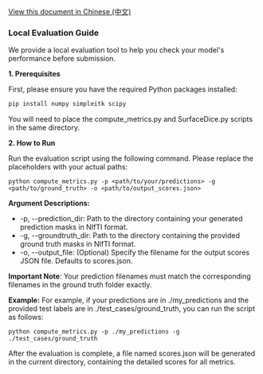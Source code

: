 [View this document in Chinese (中文)](./README_zh-CN.md)

### **Local Evaluation Guide**

We provide a local evaluation tool to help you check your model's performance before submission.

**1. Prerequisites**

First, please ensure you have the required Python packages installed:

```bash
pip install numpy simpleitk scipy
```

You will need to place the compute_metrics.py and SurfaceDice.py scripts in the same directory.

**2. How to Run**

Run the evaluation script using the following command. Please replace the placeholders with your actual paths:

```
python compute_metrics.py -p <path/to/your/predictions> -g <path/to/ground_truth> -o <path/to/output_scores.json>
```

**Argument Descriptions:**

- -p, --prediction_dir: Path to the directory containing your generated prediction masks in NIfTI format.
- -g, --groundtruth_dir: Path to the directory containing the provided ground truth masks in NIfTI format.
- -o, --output_file: (Optional) Specify the filename for the output scores JSON file. Defaults to scores.json.

**Important Note**: Your prediction filenames must match the corresponding filenames in the ground truth folder exactly.

**Example:**
For example, if your predictions are in ./my_predictions and the provided test labels are in ./test_cases/ground_truth, you can run the script as follows:

```
python compute_metrics.py -p ./my_predictions -g ./test_cases/ground_truth
```

After the evaluation is complete, a file named scores.json will be generated in the current directory, containing the detailed scores for all metrics.

